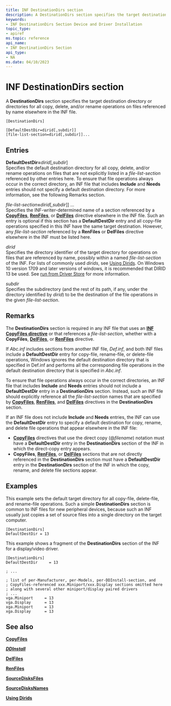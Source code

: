 ```yaml
---
title: INF DestinationDirs section
description: A DestinationDirs section specifies the target destination directory or directories for all copy, delete, and/or rename operations on files referenced by name elsewhere in the INF file.
keywords:
- INF DestinationDirs Section Device and Driver Installation
topic_type:
- apiref
ms.topic: reference
api_name:
- INF DestinationDirs Section
api_type:
- NA
ms.date: 04/10/2023
---
```


# INF DestinationDirs section

A **DestinationDirs** section specifies the target destination directory or directories for all copy, delete, and/or rename operations on files referenced by name elsewhere in the INF file.

```inf
[DestinationDirs]

[DefaultDestDir=dirid[,subdir]] 
[file-list-section=dirid[,subdir]]... 
```

## Entries

**DefaultDestDir=**_dirid_[,_subdir_]  
Specifies the default destination directory for all copy, delete, and/or rename operations on files that are not explicitly listed in a _file-list-section_ referenced by other entries here. To ensure that file operations always occur in the correct directory, an INF file that includes **Include** and **Needs** entries should not specify a default destination directory. For more information, see the following Remarks section.

_file-list-section_**=**_dirid_[,_subdir_]] ...  
Specifies the INF-writer-determined name of a section referenced by a [**CopyFiles**](inf-copyfiles-directive.md), [**RenFiles**](inf-renfiles-directive.md), or [**DelFiles**](inf-delfiles-directive.md) directive elsewhere in the INF file. Such an entry is optional if this section has a **DefaultDestDir** entry and all copy-file operations specified in this INF have the same target destination. However, any _file-list-section_ referenced by a **RenFiles** or **DelFiles** directive elsewhere in the INF must be listed here.

_dirid_  
Specifies the directory identifier of the target directory for operations on files that are referenced by name, possibly within a named _file-list-section_ of the INF. For lists of commonly used _dirids_, see [Using Dirids](using-dirids.md). On Windows 10 version 1709 and later versions of windows, it is recommended that DIRID 13 be used. See [run from Driver Store](../develop/run-from-driver-store.md) for more information.

_subdir_  
Specifies the subdirectory (and the rest of its path, if any, under the directory identified by _dirid_) to be the destination of the file operations in the given _file-list-section_.

## Remarks

The **DestinationDirs** section is required in any INF file that uses an [**INF CopyFiles directive**](inf-copyfiles-directive.md) or that references a _file-list-section_, whether with a **CopyFiles**, [**DelFiles**](inf-delfiles-directive.md), or [**RenFiles**](inf-renfiles-directive.md) directive.

If _Abc.inf_ includes sections from another INF file, _Def.inf_, and both INF files include a **DefaultDestDir** entry for copy-file, rename-file, or delete-file operations, Windows ignores the default destination directory that is specified in Def.inf and performs all the corresponding file operations in the default destination directory that is specified in _Abc.inf_.

To ensure that file operations always occur in the correct directories, an INF file that includes **Include** and **Needs** entries should not include a **DefaultDestDir** entry in a **DestinationDirs** section. Instead, such an INF file should explicitly reference all the _file-list-section_ names that are specified by [**CopyFiles**](inf-copyfiles-directive.md), [**RenFiles**](inf-renfiles-directive.md), and [**DelFiles**](inf-delfiles-directive.md) directives in the **DestinationDirs** section.

If an INF file does not include **Include** and **Needs** entries, the INF can use the **DefaultDestDir** entry to specify a default destination for copy, rename, and delete file operations that appear elsewhere in the INF file:

- [**CopyFiles**](inf-copyfiles-directive.md) directives that use the direct copy (@_filename_) notation must have a **DefaultDestDir** entry in the **DestinationDirs** section of the INF in which the direct-copy entry appears.
- **CopyFiles**, [**RenFiles**](inf-renfiles-directive.md), or [**DelFiles**](inf-delfiles-directive.md) sections that are not directly referenced in the **DestinationDirs** section must have a **DefaultDestDir** entry in the **DestinationDirs** section of the INF in which the copy, rename, and delete file sections appear.

## Examples

This example sets the default target directory for all copy-file, delete-file, and rename-file operations. Such a simple **DestinationDirs** section is common to INF files for new peripheral devices, because such an INF usually just copies a set of source files into a single directory on the target computer.

```inf
[DestinationDirs]
DefaultDestDir = 13
```

This example shows a fragment of the **DestinationDirs** section of the INF for a display/video driver.

```inf
[DestinationDirs]
DefaultDestDir     = 13

; ... 

; list of per-Manufacturer, per-Models, per-DDInstall-section, and
; CopyFiles-referenced xxx.Miniport/xxx.Display sections omitted here
; along with several other miniport/display paired drivers
; ...
vga.Miniport     = 13
vga.Display      = 13
xga.Miniport     = 13
xga.Display      = 13
```

## See also

[**CopyFiles**](inf-copyfiles-directive.md)

[**_DDInstall_**](inf-ddinstall-section.md)

[**DelFiles**](inf-delfiles-directive.md)

[**RenFiles**](inf-renfiles-directive.md)

[**SourceDisksFiles**](inf-sourcedisksfiles-section.md)

[**SourceDisksNames**](inf-sourcedisksnames-section.md)

[**Using Dirids**](./using-dirids.md)
